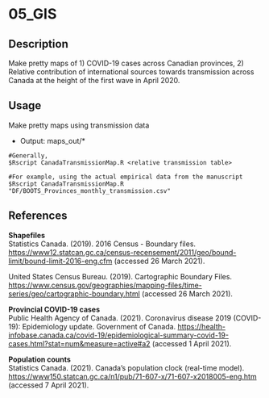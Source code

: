# 05_GIS
## Description
Make pretty maps of 1) COVID-19 cases across Canadian provinces, 2) Relative contribution of international sources towards transmission across Canada at the height of the first wave in April 2020. 

## Usage
Make pretty maps using transmission data
   * Output: maps_out/\*
```console
#Generally,
$Rscript CanadaTransmissionMap.R <relative transmission table>

#For example, using the actual empirical data from the manuscript
$Rscript CanadaTransmissionMap.R "DF/BOOTS_Provinces_monthly_transmission.csv"
```

## References
**Shapefiles**  
Statistics Canada. (2019). 2016 Census - Boundary files. https://www12.statcan.gc.ca/census-recensement/2011/geo/bound-limit/bound-limit-2016-eng.cfm (accessed 26 March 2021).  

United States Census Bureau. (2019). Cartographic Boundary Files. https://www.census.gov/geographies/mapping-files/time-series/geo/cartographic-boundary.html (accessed 26 March 2021).  

**Provincial COVID-19 cases**  
Public Health Agency of Canada. (2021). Coronavirus disease 2019 (COVID-19): Epidemiology update. Government of Canada. https://health-infobase.canada.ca/covid-19/epidemiological-summary-covid-19-cases.html?stat=num&measure=active#a2 (accessed 1 April 2021).  

**Population counts**  
Statistics Canada. (2021). Canada’s population clock (real-time model). https://www150.statcan.gc.ca/n1/pub/71-607-x/71-607-x2018005-eng.htm (accessed 7 April 2021).  
 


